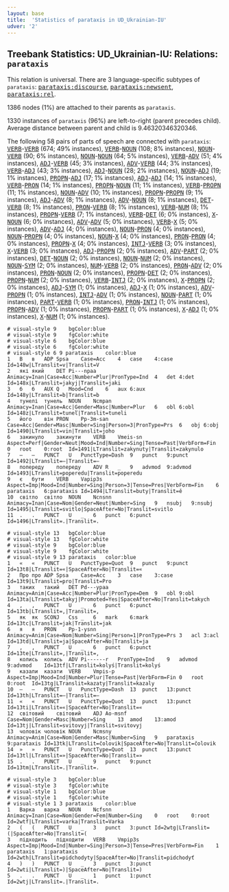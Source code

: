 ```yaml
---
layout: base
title:  'Statistics of parataxis in UD_Ukrainian-IU'
udver: '2'
---
```


## Treebank Statistics: UD_Ukrainian-IU: Relations: `parataxis`

This relation is universal.
There are 3 language-specific subtypes of `parataxis`: <tt><a href="uk_iu-dep-parataxis-discourse.html">parataxis:discourse</a></tt>, <tt><a href="uk_iu-dep-parataxis-newsent.html">parataxis:newsent</a></tt>, <tt><a href="uk_iu-dep-parataxis-rel.html">parataxis:rel</a></tt>.

1386 nodes (1%) are attached to their parents as `parataxis`.

1330 instances of `parataxis` (96%) are left-to-right (parent precedes child).
Average distance between parent and child is 9.46320346320346.

The following 58 pairs of parts of speech are connected with `parataxis`: <tt><a href="uk_iu-pos-VERB.html">VERB</a></tt>-<tt><a href="uk_iu-pos-VERB.html">VERB</a></tt> (674; 49% instances), <tt><a href="uk_iu-pos-VERB.html">VERB</a></tt>-<tt><a href="uk_iu-pos-NOUN.html">NOUN</a></tt> (108; 8% instances), <tt><a href="uk_iu-pos-NOUN.html">NOUN</a></tt>-<tt><a href="uk_iu-pos-VERB.html">VERB</a></tt> (90; 6% instances), <tt><a href="uk_iu-pos-NOUN.html">NOUN</a></tt>-<tt><a href="uk_iu-pos-NOUN.html">NOUN</a></tt> (64; 5% instances), <tt><a href="uk_iu-pos-VERB.html">VERB</a></tt>-<tt><a href="uk_iu-pos-ADV.html">ADV</a></tt> (51; 4% instances), <tt><a href="uk_iu-pos-ADJ.html">ADJ</a></tt>-<tt><a href="uk_iu-pos-VERB.html">VERB</a></tt> (45; 3% instances), <tt><a href="uk_iu-pos-ADV.html">ADV</a></tt>-<tt><a href="uk_iu-pos-VERB.html">VERB</a></tt> (44; 3% instances), <tt><a href="uk_iu-pos-VERB.html">VERB</a></tt>-<tt><a href="uk_iu-pos-ADJ.html">ADJ</a></tt> (43; 3% instances), <tt><a href="uk_iu-pos-ADJ.html">ADJ</a></tt>-<tt><a href="uk_iu-pos-NOUN.html">NOUN</a></tt> (28; 2% instances), <tt><a href="uk_iu-pos-NOUN.html">NOUN</a></tt>-<tt><a href="uk_iu-pos-ADJ.html">ADJ</a></tt> (19; 1% instances), <tt><a href="uk_iu-pos-PROPN.html">PROPN</a></tt>-<tt><a href="uk_iu-pos-ADJ.html">ADJ</a></tt> (17; 1% instances), <tt><a href="uk_iu-pos-ADJ.html">ADJ</a></tt>-<tt><a href="uk_iu-pos-ADJ.html">ADJ</a></tt> (14; 1% instances), <tt><a href="uk_iu-pos-VERB.html">VERB</a></tt>-<tt><a href="uk_iu-pos-PRON.html">PRON</a></tt> (14; 1% instances), <tt><a href="uk_iu-pos-PROPN.html">PROPN</a></tt>-<tt><a href="uk_iu-pos-NOUN.html">NOUN</a></tt> (11; 1% instances), <tt><a href="uk_iu-pos-VERB.html">VERB</a></tt>-<tt><a href="uk_iu-pos-PROPN.html">PROPN</a></tt> (11; 1% instances), <tt><a href="uk_iu-pos-NOUN.html">NOUN</a></tt>-<tt><a href="uk_iu-pos-ADV.html">ADV</a></tt> (10; 1% instances), <tt><a href="uk_iu-pos-PROPN.html">PROPN</a></tt>-<tt><a href="uk_iu-pos-PROPN.html">PROPN</a></tt> (9; 1% instances), <tt><a href="uk_iu-pos-ADJ.html">ADJ</a></tt>-<tt><a href="uk_iu-pos-ADV.html">ADV</a></tt> (8; 1% instances), <tt><a href="uk_iu-pos-ADV.html">ADV</a></tt>-<tt><a href="uk_iu-pos-NOUN.html">NOUN</a></tt> (8; 1% instances), <tt><a href="uk_iu-pos-DET.html">DET</a></tt>-<tt><a href="uk_iu-pos-VERB.html">VERB</a></tt> (8; 1% instances), <tt><a href="uk_iu-pos-PRON.html">PRON</a></tt>-<tt><a href="uk_iu-pos-VERB.html">VERB</a></tt> (8; 1% instances), <tt><a href="uk_iu-pos-VERB.html">VERB</a></tt>-<tt><a href="uk_iu-pos-NUM.html">NUM</a></tt> (8; 1% instances), <tt><a href="uk_iu-pos-PROPN.html">PROPN</a></tt>-<tt><a href="uk_iu-pos-VERB.html">VERB</a></tt> (7; 1% instances), <tt><a href="uk_iu-pos-VERB.html">VERB</a></tt>-<tt><a href="uk_iu-pos-DET.html">DET</a></tt> (6; 0% instances), <tt><a href="uk_iu-pos-X.html">X</a></tt>-<tt><a href="uk_iu-pos-NOUN.html">NOUN</a></tt> (6; 0% instances), <tt><a href="uk_iu-pos-ADV.html">ADV</a></tt>-<tt><a href="uk_iu-pos-ADV.html">ADV</a></tt> (5; 0% instances), <tt><a href="uk_iu-pos-VERB.html">VERB</a></tt>-<tt><a href="uk_iu-pos-X.html">X</a></tt> (5; 0% instances), <tt><a href="uk_iu-pos-ADV.html">ADV</a></tt>-<tt><a href="uk_iu-pos-ADJ.html">ADJ</a></tt> (4; 0% instances), <tt><a href="uk_iu-pos-NOUN.html">NOUN</a></tt>-<tt><a href="uk_iu-pos-PRON.html">PRON</a></tt> (4; 0% instances), <tt><a href="uk_iu-pos-NOUN.html">NOUN</a></tt>-<tt><a href="uk_iu-pos-PROPN.html">PROPN</a></tt> (4; 0% instances), <tt><a href="uk_iu-pos-NOUN.html">NOUN</a></tt>-<tt><a href="uk_iu-pos-X.html">X</a></tt> (4; 0% instances), <tt><a href="uk_iu-pos-PRON.html">PRON</a></tt>-<tt><a href="uk_iu-pos-PRON.html">PRON</a></tt> (4; 0% instances), <tt><a href="uk_iu-pos-PROPN.html">PROPN</a></tt>-<tt><a href="uk_iu-pos-X.html">X</a></tt> (4; 0% instances), <tt><a href="uk_iu-pos-INTJ.html">INTJ</a></tt>-<tt><a href="uk_iu-pos-VERB.html">VERB</a></tt> (3; 0% instances), <tt><a href="uk_iu-pos-X.html">X</a></tt>-<tt><a href="uk_iu-pos-VERB.html">VERB</a></tt> (3; 0% instances), <tt><a href="uk_iu-pos-ADJ.html">ADJ</a></tt>-<tt><a href="uk_iu-pos-PROPN.html">PROPN</a></tt> (2; 0% instances), <tt><a href="uk_iu-pos-ADV.html">ADV</a></tt>-<tt><a href="uk_iu-pos-PART.html">PART</a></tt> (2; 0% instances), <tt><a href="uk_iu-pos-DET.html">DET</a></tt>-<tt><a href="uk_iu-pos-NOUN.html">NOUN</a></tt> (2; 0% instances), <tt><a href="uk_iu-pos-NOUN.html">NOUN</a></tt>-<tt><a href="uk_iu-pos-NUM.html">NUM</a></tt> (2; 0% instances), <tt><a href="uk_iu-pos-NOUN.html">NOUN</a></tt>-<tt><a href="uk_iu-pos-SYM.html">SYM</a></tt> (2; 0% instances), <tt><a href="uk_iu-pos-NUM.html">NUM</a></tt>-<tt><a href="uk_iu-pos-VERB.html">VERB</a></tt> (2; 0% instances), <tt><a href="uk_iu-pos-PRON.html">PRON</a></tt>-<tt><a href="uk_iu-pos-ADV.html">ADV</a></tt> (2; 0% instances), <tt><a href="uk_iu-pos-PRON.html">PRON</a></tt>-<tt><a href="uk_iu-pos-NOUN.html">NOUN</a></tt> (2; 0% instances), <tt><a href="uk_iu-pos-PROPN.html">PROPN</a></tt>-<tt><a href="uk_iu-pos-DET.html">DET</a></tt> (2; 0% instances), <tt><a href="uk_iu-pos-PROPN.html">PROPN</a></tt>-<tt><a href="uk_iu-pos-NUM.html">NUM</a></tt> (2; 0% instances), <tt><a href="uk_iu-pos-VERB.html">VERB</a></tt>-<tt><a href="uk_iu-pos-INTJ.html">INTJ</a></tt> (2; 0% instances), <tt><a href="uk_iu-pos-X.html">X</a></tt>-<tt><a href="uk_iu-pos-PROPN.html">PROPN</a></tt> (2; 0% instances), <tt><a href="uk_iu-pos-ADJ.html">ADJ</a></tt>-<tt><a href="uk_iu-pos-SYM.html">SYM</a></tt> (1; 0% instances), <tt><a href="uk_iu-pos-ADJ.html">ADJ</a></tt>-<tt><a href="uk_iu-pos-X.html">X</a></tt> (1; 0% instances), <tt><a href="uk_iu-pos-ADV.html">ADV</a></tt>-<tt><a href="uk_iu-pos-PROPN.html">PROPN</a></tt> (1; 0% instances), <tt><a href="uk_iu-pos-INTJ.html">INTJ</a></tt>-<tt><a href="uk_iu-pos-ADV.html">ADV</a></tt> (1; 0% instances), <tt><a href="uk_iu-pos-NOUN.html">NOUN</a></tt>-<tt><a href="uk_iu-pos-PART.html">PART</a></tt> (1; 0% instances), <tt><a href="uk_iu-pos-PART.html">PART</a></tt>-<tt><a href="uk_iu-pos-VERB.html">VERB</a></tt> (1; 0% instances), <tt><a href="uk_iu-pos-PRON.html">PRON</a></tt>-<tt><a href="uk_iu-pos-INTJ.html">INTJ</a></tt> (1; 0% instances), <tt><a href="uk_iu-pos-PROPN.html">PROPN</a></tt>-<tt><a href="uk_iu-pos-ADV.html">ADV</a></tt> (1; 0% instances), <tt><a href="uk_iu-pos-PROPN.html">PROPN</a></tt>-<tt><a href="uk_iu-pos-PART.html">PART</a></tt> (1; 0% instances), <tt><a href="uk_iu-pos-X.html">X</a></tt>-<tt><a href="uk_iu-pos-ADJ.html">ADJ</a></tt> (1; 0% instances), <tt><a href="uk_iu-pos-X.html">X</a></tt>-<tt><a href="uk_iu-pos-NUM.html">NUM</a></tt> (1; 0% instances).


~~~ conllu
# visual-style 9	bgColor:blue
# visual-style 9	fgColor:white
# visual-style 6	bgColor:blue
# visual-style 6	fgColor:white
# visual-style 6 9 parataxis	color:blue
1	В	в	ADP	Spsa	Case=Acc	4	case	4:case	Id=148w|LTranslit=v|Translit=V
2	які	який	DET	Pi---npaa	Animacy=Inan|Case=Acc|Number=Plur|PronType=Ind	4	det	4:det	Id=148x|LTranslit=jakyj|Translit=jaki
3	б	б	AUX	Q	Mood=Cnd	6	aux	6:aux	Id=148y|LTranslit=b|Translit=b
4	тунелі	тунель	NOUN	Ncmpan	Animacy=Inan|Case=Acc|Gender=Masc|Number=Plur	6	obl	6:obl	Id=148z|LTranslit=tuneľ|Translit=tuneli
5	його	він	PRON	Pp-3m-san	Case=Acc|Gender=Masc|Number=Sing|Person=3|PronType=Prs	6	obj	6:obj	Id=1490|LTranslit=vin|Translit=joho
6	закинуло	закинути	VERB	Vmeis-sn	Aspect=Perf|Gender=Neut|Mood=Ind|Number=Sing|Tense=Past|VerbForm=Fin	0	root	0:root	Id=1491|LTranslit=zakynuty|Translit=zakynulo
7	—	—	PUNCT	U	PunctType=Dash	9	punct	9:punct	Id=1492|LTranslit=—|Translit=—
8	попереду	попереду	ADV	R	_	9	advmod	9:advmod	Id=1493|LTranslit=poperedu|Translit=poperedu
9	є	бути	VERB	Vapip3s	Aspect=Imp|Mood=Ind|Number=Sing|Person=3|Tense=Pres|VerbForm=Fin	6	parataxis	6:parataxis	Id=1494|LTranslit=buty|Translit=ě
10	світло	світло	NOUN	Ncnsnn	Animacy=Inan|Case=Nom|Gender=Neut|Number=Sing	9	nsubj	9:nsubj	Id=1495|LTranslit=svitlo|SpaceAfter=No|Translit=svitlo
11	.	.	PUNCT	U	_	6	punct	6:punct	Id=1496|LTranslit=.|Translit=.

~~~


~~~ conllu
# visual-style 13	bgColor:blue
# visual-style 13	fgColor:white
# visual-style 9	bgColor:blue
# visual-style 9	fgColor:white
# visual-style 9 13 parataxis	color:blue
1	«	«	PUNCT	U	PunctType=Quot	9	punct	9:punct	Id=13t8|LTranslit=«|SpaceAfter=No|Translit=«
2	Про	про	ADP	Spsa	Case=Acc	3	case	3:case	Id=13t9|LTranslit=pro|Translit=Pro
3	таких	такий	DET	Pd---ypaa	Animacy=Anim|Case=Acc|Number=Plur|PronType=Dem	9	obl	9:obl	Id=13ta|LTranslit=takyj|Promoted=Yes|SpaceAfter=No|Translit=takych
4	,	,	PUNCT	U	_	6	punct	6:punct	Id=13tb|LTranslit=,|Translit=,
5	як	як	SCONJ	Css	_	6	mark	6:mark	Id=13tc|LTranslit=jak|Translit=jak
6	я	я	PRON	Pp-1-ysnn	Animacy=Anim|Case=Nom|Number=Sing|Person=1|PronType=Prs	3	acl	3:acl	Id=13td|LTranslit=ja|SpaceAfter=No|Translit=ja
7	,	,	PUNCT	U	_	6	punct	6:punct	Id=13te|LTranslit=,|Translit=,
8	колись	колись	ADV	Pi------r	PronType=Ind	9	advmod	9:advmod	Id=13tf|LTranslit=kolyś|Translit=kolyś
9	казали	казати	VERB	Vmpis-p	Aspect=Imp|Mood=Ind|Number=Plur|Tense=Past|VerbForm=Fin	0	root	0:root	Id=13tg|LTranslit=kazaty|Translit=kazaly
10	—	—	PUNCT	U	PunctType=Dash	13	punct	13:punct	Id=13th|LTranslit=—|Translit=—
11	«	«	PUNCT	U	PunctType=Quot	13	punct	13:punct	Id=13ti|LTranslit=«|SpaceAfter=No|Translit=«
12	світовий	світовий	ADJ	Ao-msnf	Case=Nom|Gender=Masc|Number=Sing	13	amod	13:amod	Id=13tj|LTranslit=svitovyj|Translit=svitovyj
13	чоловік	чоловік	NOUN	Ncmsny	Animacy=Anim|Case=Nom|Gender=Masc|Number=Sing	9	parataxis	9:parataxis	Id=13tk|LTranslit=čolovik|SpaceAfter=No|Translit=čolovik
14	»	»	PUNCT	U	PunctType=Quot	13	punct	13:punct	Id=13tl|LTranslit=»|SpaceAfter=No|Translit=»
15	.	.	PUNCT	U	_	9	punct	9:punct	Id=13tm|LTranslit=.|Translit=.

~~~


~~~ conllu
# visual-style 3	bgColor:blue
# visual-style 3	fgColor:white
# visual-style 1	bgColor:blue
# visual-style 1	fgColor:white
# visual-style 1 3 parataxis	color:blue
1	Варка	варка	NOUN	Ncfsnn	Animacy=Inan|Case=Nom|Gender=Fem|Number=Sing	0	root	0:root	Id=2wtf|LTranslit=varka|Translit=Varka
2	(	(	PUNCT	U	_	3	punct	3:punct	Id=2wtg|LTranslit=(|SpaceAfter=No|Translit=(
3	підходить	підходити	VERB	Vmpip3s	Aspect=Imp|Mood=Ind|Number=Sing|Person=3|Tense=Pres|VerbForm=Fin	1	parataxis	1:parataxis	Id=2wth|LTranslit=pidchodyty|SpaceAfter=No|Translit=pidchodyť
4	)	)	PUNCT	U	_	3	punct	3:punct	Id=2wti|LTranslit=)|SpaceAfter=No|Translit=)
5	.	.	PUNCT	U	_	1	punct	1:punct	Id=2wtj|LTranslit=.|Translit=.

~~~


